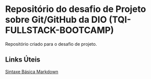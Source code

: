 # Repositório do desafio de Projeto sobre Git/GitHub da DIO (TQI-FULLSTACK-BOOTCAMP)
Repositório criado para o desafio de projeto.


## Links Úteis
[Sintaxe Básica Markdown](https://www.markdownguide.org/basic-syntax/)
